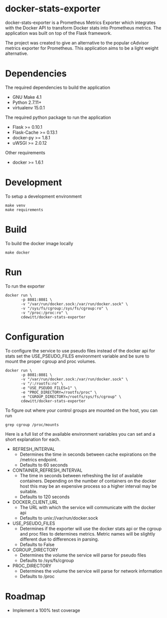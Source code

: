 docker-stats-exporter
============

docker-stats-exporter is a Prometheus Metrics Exporter which integrates with the Docker API to transform Docker stats into Prometheus metrics.
The application was built on top of the Flask framework.

The project was created to give an alternative to the popular cAdvisor metrics exporter for Prometheus. This application aims to be a light weight alternative.

Dependencies
============

The required dependencies to build the application
* GNU Make 4.1
* Python 2.7.11+
* virtualenv 15.0.1

The required python package to run the application
* Flask >= 0.10.1
* Flask-Cache >= 0.13.1
* docker-py >= 1.8.1
* uWSGI >= 2.0.12

Other requirements
* docker >= 1.6.1

Development
=======
To setup a development environment
```
make venv
make requirements
```

Build
=======
To build the docker image locally
```
make docker
```

Run
=======
To run the exporter
```
docker run \
       -p 8081:8081 \
       -v "/var/run/docker.sock:/var/run/docker.sock" \
       -v "/sys/fs/cgroup:/sys/fs/cgroup:ro" \
       -v "/proc:/proc:ro" \
       cdewitt/docker-stats-exporter
```

Configuration
=======
To configure the service to use pseudo files instead of the docker api for stats set the USE_PSEUDO_FILES environment variable and be sure
to mount the proper cgroup and proc volumes.

```
docker run \
       -p 8081:8081 \
       -v "/var/run/docker.sock:/var/run/docker.sock" \
       -v "/:/rootfs:ro" \
       -e "USE_PSEUDO_FILES=1" \
       -e "PROC_DIRECTORY=/rootfs/proc" \
       -e "CGROUP_DIRECTORY=/rootfs/sys/fs/cgroup" \
       cdewitt/docker-stats-exporter
```
To figure out where your control groups are mounted on the host, you can run
```
grep cgroup /proc/mounts
```


Here is a full list of the available environment variables you can set and a short explanation for each.
* REFRESH_INTERVAL
  * Determines the time in seconds between cache expirations on the /metrics endpoint.
  * Defaults to 60 seconds
* CONTAINER_REFRESH_INTERVAL
  * The time in seconds between refreshing the list of available containers. Depending on the number of containers on the docker host this may be an expensive process so a higher interval may be suitable.
  * Defaults to 120 seconds
* DOCKER_CLIENT_URL
  * The URL with which the service will communicate with the docker api
  * Defaults to unix://var/run/docker.sock
* USE_PSEUDO_FILES
  * Determines if the exporter will use the docker stats api or the cgroup and proc files to determines metrics. Metric names will be slightly different due to differences in parsing.
  * Defaults to False
* CGROUP_DIRECTORY
  * Determines the volume the service will parse for pseudo files
  * Defaults to /sys/fs/cgroup
* PROC_DIRECTORY
  * Determines the volume the service will parse for network information
  * Defaults to /proc

Roadmap
=======
* Implement a 100% test coverage